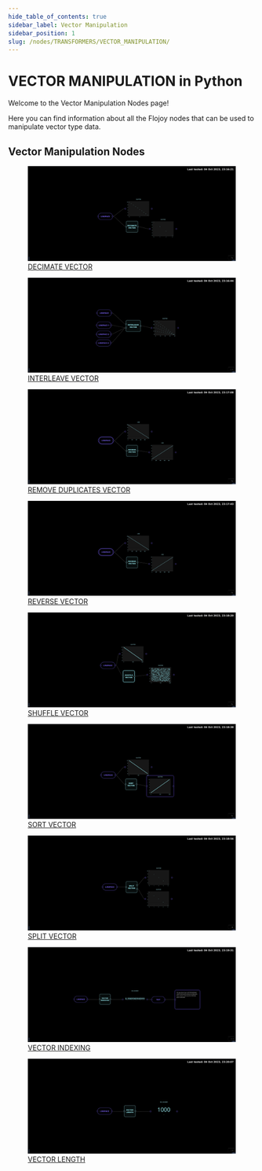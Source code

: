 ```yaml
---
hide_table_of_contents: true
sidebar_label: Vector Manipulation
sidebar_position: 1
slug: /nodes/TRANSFORMERS/VECTOR_MANIPULATION/
---
```


# VECTOR MANIPULATION in Python

Welcome to the Vector Manipulation Nodes page!

Here you can find information about all the Flojoy nodes that can be used to manipulate vector type data.

## Vector Manipulation Nodes

<div className="flex flex-wrap" style={{ marginLeft: "-55px" }}>

<div className="p-4">
<a href="/nodes/TRANSFORMERS/VECTOR_MANIPULATION/DECIMATE_VECTOR/">
<figure style={{ width: "200px", height: "200px", objectFit: "scale-down", marginRight: "15px" }}>
<img src="https://raw.githubusercontent.com/flojoy-ai/docs/main/docs/nodes/TRANSFORMERS/VECTOR_MANIPULATION/DECIMATE_VECTOR/examples/EX1/output.jpeg" style={{ width: "200px", height: "200px", objectFit: "scale-down", marginRight: "15px" }} />
<figcaption>DECIMATE VECTOR</figcaption>
</figure>
</a></div>

<div className="p-4">
<a href="/nodes/TRANSFORMERS/VECTOR_MANIPULATION/INTERLEAVE_VECTOR/">
<figure style={{ width: "200px", height: "200px", objectFit: "scale-down", marginRight: "15px" }}>
<img src="https://raw.githubusercontent.com/flojoy-ai/docs/main/docs/nodes/TRANSFORMERS/VECTOR_MANIPULATION/INTERLEAVE_VECTOR/examples/EX1/output.jpeg" style={{ width: "200px", height: "200px", objectFit: "scale-down", marginRight: "15px" }} />
<figcaption>INTERLEAVE VECTOR</figcaption>
</figure>
</a></div>

<div className="p-4">
<a href="/nodes/TRANSFORMERS/VECTOR_MANIPULATION/REMOVE_DUPLICATES_VECTOR/">
<figure style={{ width: "200px", height: "200px", objectFit: "scale-down", marginRight: "15px" }}>
<img src="https://raw.githubusercontent.com/flojoy-ai/docs/main/docs/nodes/TRANSFORMERS/VECTOR_MANIPULATION/REMOVE_DUPLICATES_VECTOR/examples/EX1/output.jpeg" style={{ width: "200px", height: "200px", objectFit: "scale-down", marginRight: "15px" }} />
<figcaption>REMOVE DUPLICATES VECTOR</figcaption>
</figure>
</a></div>

<div className="p-4">
<a href="/nodes/TRANSFORMERS/VECTOR_MANIPULATION/REVERSE_VECTOR/">
<figure style={{ width: "200px", height: "200px", objectFit: "scale-down", marginRight: "15px" }}>
<img src="https://raw.githubusercontent.com/flojoy-ai/docs/main/docs/nodes/TRANSFORMERS/VECTOR_MANIPULATION/REVERSE_VECTOR/examples/EX1/output.jpeg" style={{ width: "200px", height: "200px", objectFit: "scale-down", marginRight: "15px" }} />
<figcaption>REVERSE VECTOR</figcaption>
</figure>
</a></div>

<div className="p-4">
<a href="/nodes/TRANSFORMERS/VECTOR_MANIPULATION/SHUFFLE_VECTOR/">
<figure style={{ width: "200px", height: "200px", objectFit: "scale-down", marginRight: "15px" }}>
<img src="https://raw.githubusercontent.com/flojoy-ai/docs/main/docs/nodes/TRANSFORMERS/VECTOR_MANIPULATION/SHUFFLE_VECTOR/examples/EX1/output.jpeg" style={{ width: "200px", height: "200px", objectFit: "scale-down", marginRight: "15px" }} />
<figcaption>SHUFFLE VECTOR</figcaption>
</figure>
</a></div>

<div className="p-4">
<a href="/nodes/TRANSFORMERS/VECTOR_MANIPULATION/SORT_VECTOR/">
<figure style={{ width: "200px", height: "200px", objectFit: "scale-down", marginRight: "15px" }}>
<img src="https://raw.githubusercontent.com/flojoy-ai/docs/main/docs/nodes/TRANSFORMERS/VECTOR_MANIPULATION/SORT_VECTOR/examples/EX1/output.jpeg" style={{ width: "200px", height: "200px", objectFit: "scale-down", marginRight: "15px" }} />
<figcaption>SORT VECTOR</figcaption>
</figure>
</a></div>

<div className="p-4">
<a href="/nodes/TRANSFORMERS/VECTOR_MANIPULATION/SPLIT_VECTOR/">
<figure style={{ width: "200px", height: "200px", objectFit: "scale-down", marginRight: "15px" }}>
<img src="https://raw.githubusercontent.com/flojoy-ai/docs/main/docs/nodes/TRANSFORMERS/VECTOR_MANIPULATION/SPLIT_VECTOR/examples/EX1/output.jpeg" style={{ width: "200px", height: "200px", objectFit: "scale-down", marginRight: "15px" }} />
<figcaption>SPLIT VECTOR</figcaption>
</figure>
</a></div>

<div className="p-4">
<a href="/nodes/TRANSFORMERS/VECTOR_MANIPULATION/VECTOR_INDEXING/">
<figure style={{ width: "200px", height: "200px", objectFit: "scale-down", marginRight: "15px" }}>
<img src="https://raw.githubusercontent.com/flojoy-ai/docs/main/docs/nodes/TRANSFORMERS/VECTOR_MANIPULATION/VECTOR_INDEXING/examples/EX1/output.jpeg" style={{ width: "200px", height: "200px", objectFit: "scale-down", marginRight: "15px" }} />
<figcaption>VECTOR INDEXING</figcaption>
</figure>
</a></div>

<div className="p-4">
<a href="/nodes/TRANSFORMERS/VECTOR_MANIPULATION/VECTOR_LENGTH/">
<figure style={{ width: "200px", height: "200px", objectFit: "scale-down", marginRight: "15px" }}>
<img src="https://raw.githubusercontent.com/flojoy-ai/docs/main/docs/nodes/TRANSFORMERS/VECTOR_MANIPULATION/VECTOR_LENGTH/examples/EX1/output.jpeg" style={{ width: "200px", height: "200px", objectFit: "scale-down", marginRight: "15px" }} />
<figcaption>VECTOR LENGTH</figcaption>
</figure>
</a></div>

</div>

